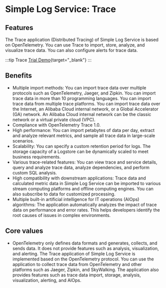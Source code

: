 # Simple Log Service: Trace

## Features

The Trace application (Distributed Tracing) of Simple Log Service is based on OpenTelemetry. You can use Trace to import, store, analyze, and visualize trace data. You can also configure alerts for trace data.

:::tip Trace
[Trial Demo](/playground/demo.html?dest=/lognext/trace/sls-mall/sls-mall%3Fresource=/trace/sls-mall/explorer){target="_blank"}
:::

## Benefits

- Multiple import methods: You can import trace data over multiple protocols such as OpenTelemetry, Jaeger, and Zipkin. You can import trace data in more than 10 programming languages. You can import trace data from multiple trace platforms. You can import trace data over the Internet, an Alibaba Cloud internal network, or a Global Accelerator (GA) network. An Alibaba Cloud internal network can be the classic network or a virtual private cloud (VPC).
- Compliance with OpenTelemetry Trace 1.0.
- High performance: You can import petabytes of data per day, extract and analyze relevant metrics, and sample all trace data in large-scale scenarios.
- Scalability: You can specify a custom retention period for logs. The storage capacity of a Logstore can be dynamically scaled to meet business requirements.
- Various trace-related features: You can view trace and service details, query and analyze trace data, analyze dependencies, and perform custom SQL analysis.
- High compatibility with downstream applications: Trace data and calculated metric data in Simple Log Service can be imported to various stream computing platforms and offline computing engines. You can also subscribe to data for customized processing.
- Multiple built-in artificial intelligence for IT operations (AIOps) algorithms: The application automatically analyzes the impact of trace data on performance and error rates. This helps developers identify the root causes of issues in complex environments.

## Core values

- OpenTelemetry only defines data formats and generates, collects, and sends data. It does not provide features such as analysis, visualization, and alerting. The Trace application of Simple Log Service is implemented based on the OpenTelemetry protocol. You can use the application to collect trace data from OpenTelemetry and other platforms such as Jaeger, Zipkin, and SkyWalking. The application also provides features such as trace data import, storage, analysis, visualization, alerting, and AIOps.
